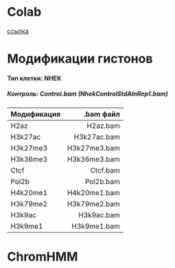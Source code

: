 # Colab

[сcылка](https://colab.research.google.com/drive/1QdDGWlpane_IRf07NQUy-H1zGAGMYz9S?usp=sharing)

# Модификации гистонов
#### Тип клетки: NHEK
##### Контроль: Control.bam (NhekControlStdAlnRep1.bam)
| Модификация      | .bam файл       |
| ------------- |------------------:|
| H2az     | H2az.bam    |
| H3k27ac     | H3k27ac.bam |
| H3k27me3  | H3k27me3.bam         |
| H3k36me3 | H3k36me3.bam  |
| Ctcf     | Ctcf.bam    |
| Pol2b     | Pol2b.bam |
| H4k20me1  | H4k20me1.bam         |
| H3k79me2 | H3k79me2.bam |
| H3k9ac  | H3k9ac.bam         |
| H3k9me1 | H3k9me1.bam |


# ChromHMM
